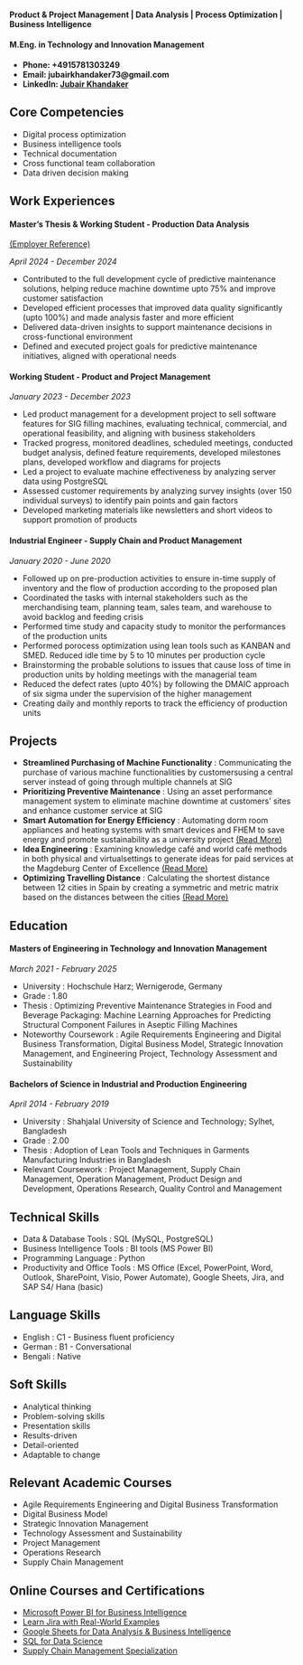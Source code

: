 #### Product & Project Management | Data Analysis | Process Optimization | Business Intelligence  
#### M.Eng. in Technology and Innovation Management

- __Phone: +4915781303249__  
- __Email: jubairkhandaker73@gmail.com__
- __LinkedIn: [Jubair Khandaker](https://www.linkedin.com/in/jubairkhandaker/)__

## Core Competencies
 - Digital process optimization
 - Business intelligence tools
 - Technical documentation
 - Cross functional team collaboration
 - Data driven decision making

## Work Experiences

#### Master’s Thesis & Working Student - Production Data Analysis 
[(Employer Reference)](https://drive.google.com/file/d/1KaXQv26-QqzAtJWMxYj74oAWYiyC61Ge/view?usp=sharing)                                                             

_April 2024 - December 2024_                                                                                           
- Contributed to the full development cycle of predictive maintenance solutions, helping reduce machine downtime upto 75% and improve customer satisfaction
- Developed efficient processes that improved data quality significantly (upto 100%) and made analysis faster and more efficient
- Delivered data-driven insights to support maintenance decisions in cross-functional environment
- Defined and executed project goals for predictive maintenance initiatives, aligned with operational needs

#### Working Student - Product and Project Management                                                                                                    
_January 2023 - December 2023_   
- Led product management for a development project to sell software features for SIG filling machines, evaluating technical, commercial, and operational feasibility, and aligning with business stakeholders
- Tracked progress, monitored deadlines, scheduled meetings, conducted budget analysis, defined feature requirements, developed milestones plans, developed workflow and diagrams for projects
- Led a project to evaluate machine effectiveness by analyzing server data using PostgreSQL
- Assessed customer requirements by analyzing survey insights (over 150 individual surveys) to identify pain points and gain factors
- Developed marketing materials like newsletters and short videos to support promotion of products

#### Industrial Engineer - Supply Chain and Product Management
_January 2020 - June 2020_   
- Followed up on pre-production activities to ensure in-time supply of inventory and the flow of production according to the proposed plan
- Coordinated the tasks with internal stakeholders such as the merchandising team, planning team, sales team, and warehouse to avoid backlog and feeding crisis
- Performed time study and capacity study to monitor the performances of the production units
- Performed porocess optimization using lean tools such as KANBAN and SMED. Reduced idle time by 5 to 10 minutes per production cycle
- Brainstorming the probable solutions to issues that cause loss of time in production units by holding meetings with the managerial team
- Reduced the defect rates (upto 40%) by following the DMAIC approach of six sigma under the supervision of the higher management
- Creating daily and monthly reports to track the efficiency of production units

## Projects

- __Streamlined Purchasing of Machine Functionality__ :
Communicating the purchase of various machine functionalities by customersusing a central server instead of going through multiple channels at SIG
- __Prioritizing Preventive Maintenance__ :
Using an asset performance management system to eliminate machine downtime at customers’ sites and enhance customer service at SIG
- __Smart Automation for Energy Efficiency__ :
Automating dorm room appliances and heating systems with smart devices and FHEM to save energy and promote sustainability as a university project [(Read More)](https://drive.google.com/file/d/1qeXAJkOYDI6roRvzwD_YOpqJclsJVK5a/view)
- __Idea Engineering__ :
Examining knowledge café and world café methods in both physical and virtualsettings to generate ideas for paid services at the Magdeburg Center of Excellence [(Read More)](https://drive.google.com/file/d/1PbjXRiq3xXlmJap7EwFMqKVto9rKUYt9/view)
- __Optimizing Travelling Distance__ :
Calculating the shortest distance between 12 cities in Spain by creating a symmetric and metric matrix based on the distances between the cities [(Read More)](https://drive.google.com/file/d/1Ye8X-lJI1K7Hw3dMV1BUptmPwpLfoFl8/view)

## Education
#### Masters of Engineering in Technology and Innovation Management
_March 2021 - February 2025_ 
- University : Hochschule Harz; Wernigerode, Germany
- Grade : 1.80
- Thesis : Optimizing Preventive Maintenance Strategies in Food and Beverage Packaging: Machine Learning Approaches for Predicting Structural Component Failures in Aseptic Filling Machines
- Noteworthy Coursework : Agile Requirements Engineering and Digital Business Transformation, Digital Business Model, Strategic Innovation Management, and Engineering Project, Technology Assessment and Sustainability

#### Bachelors of Science in Industrial and Production Engineering
_April 2014 - February 2019_ 
- University : Shahjalal University of Science and Technology; Sylhet, Bangladesh
- Grade : 2.00
- Thesis : Adoption of Lean Tools and Techniques in Garments Manufacturing Industries in Bangladesh
- Relevant Coursework : Project Management, Supply Chain Management, Operation Management, Product Design and Development, Operations Research, Quality Control and Management

## Technical Skills
- Data & Database Tools : SQL (MySQL, PostgreSQL)
- Business Intelligence Tools : BI tools (MS Power BI)
- Programming Language : Python
- Productivity and Office Tools : MS Office (Excel, PowerPoint, Word, Outlook, SharePoint, Visio, Power Automate), Google Sheets, Jira, and SAP S4/ Hana (basic)

## Language Skills
- English : C1 - Business fluent proficiency
- German  : B1 - Conversational
- Bengali : Native

## Soft Skills

- Analytical thinking
- Problem-solving skills
- Presentation skills
- Results-driven
- Detail-oriented
- Adaptable to change

## Relevant Academic Courses

- Agile Requirements Engineering and Digital Business Transformation
- Digital Business Model
- Strategic Innovation Management
- Technology Assessment and Sustainability
- Project Management
- Operations Research
- Supply Chain Management

## Online Courses and Certifications

- [Microsoft Power BI for Business Intelligence](https://www.udemy.com/certificate/UC-66447a4d-7b29-41dc-a1bd-f32ba7cf200c/)
- [Learn Jira with Real-World Examples](https://www.udemy.com/certificate/UC-9905aec1-36be-4420-8059-7acfd4f9123a/)
- [Google Sheets for Data Analysis & Business Intelligence](https://www.udemy.com/certificate/UC-ebd981c7-6e0d-48ed-bf46-fd7666b33d5d/)
- [SQL for Data Science](https://www.coursera.org/account/accomplishments/verify/234R2KYX6FLY?utm_source=link&utm_medium=certificate&utm_content=cert_image&utm_campaign=sharing_cta&utm_product=course)
- [Supply Chain Management Specialization](https://www.coursera.org/account/accomplishments/specialization/7MZWVZEWEDQK?utm_source=link&utm_medium=certificate&utm_content=cert_image&utm_campaign=sharing_cta&utm_product=s12n)
